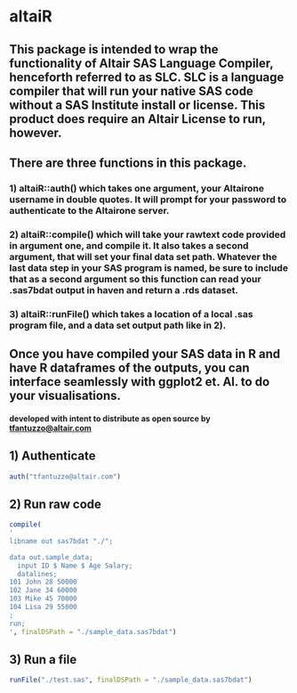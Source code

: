 # altaiR

## This package is intended to wrap the functionality of Altair SAS Language Compiler, henceforth referred to as SLC. SLC is a language compiler that will run your native SAS code without a SAS Institute install or license. This product does require an Altair License to run, however. 

## There are three functions in this package. 

### 1) altaiR::auth() which takes one argument, your Altairone username in double quotes. It will prompt for your password to authenticate to the Altairone server.

### 2) altaiR::compile() which will take your rawtext code provided in argument one, and compile it. It also takes a second argument, that will set your final data set path. Whatever the last data step in your SAS program is named, be sure to include that as a second argument so this function can read your .sas7bdat output in haven and return a .rds dataset. 

### 3) altaiR::runFile() which takes a location of a local .sas program file, and a data set output path like in 2). 

## Once you have compiled your SAS data in R and have R dataframes of the outputs, you can interface seamlessly with ggplot2 et. Al. to do your visualisations.

#### developed with intent to distribute as open source by tfantuzzo@altair.com

## 1) Authenticate
```r
auth("tfantuzzo@altair.com")
```

## 2) Run raw code
```r
compile(
'
libname out sas7bdat "./";

data out.sample_data;
  input ID $ Name $ Age Salary;
  datalines;
101 John 28 50000
102 Jane 34 60000
103 Mike 45 70000
104 Lisa 29 55000
;
run;
', finalDSPath = "./sample_data.sas7bdat")
```

## 3) Run a file
```r
runFile("./test.sas", finalDSPath = "./sample_data.sas7bdat")
```
